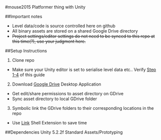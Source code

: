 #mouse2015
Platformer thing with Unity

##Important notes
 - Level data/code is source controlled here on github
 - All binary assets are stored on a shared Google Drive directory
 - <del>Project settings/editor settings do not need to be synced to this repo at this time(?), use your judgment here.</del>

##Setup Instructions
1. Clone repo
 - Make sure your Unity editor is set to serialise level data etc.. Verify [Step 1-4](http://tylrmac.com/configuring-a-unity3d-project-for-github/) of this guide
2. Download [Google Drive](https://tools.google.com/dlpage/drive) Desktop Application
 - Get edit/share permissions to asset directory on GDrive
 - Sync asset directory to local GDrive folder
3. Symbolic link the GDrive folders to their corresponding locations in the repo
 - Use [Link](http://schinagl.priv.at/nt/hardlinkshellext/linkshellextension.html) Shell Extension to save time

##Dependencies
Unity 5.2.2f
Standard Assets/Prototyping